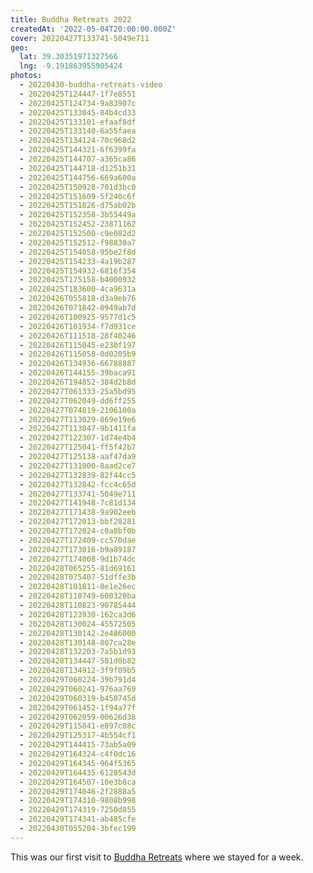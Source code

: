 ```yaml
---
title: Buddha Retreats 2022
createdAt: '2022-05-04T20:00:00.000Z'
cover: 20220427T133741-5049e711
geo:
  lat: 39.30351971327566
  lng: -9.191863955905424
photos:
  - 20220430-buddha-retreats-video
  - 20220425T124447-1f7e8551
  - 20220425T124734-9a83907c
  - 20220425T133045-84b4cd33
  - 20220425T133101-efaaf8df
  - 20220425T133140-6a55faea
  - 20220425T134124-70c968d2
  - 20220425T144321-6f6399fa
  - 20220425T144707-a365ca86
  - 20220425T144718-d1251b31
  - 20220425T144756-669a600a
  - 20220425T150928-701d3bc0
  - 20220425T151609-5f240c6f
  - 20220425T151826-d75ab02b
  - 20220425T152358-3b55449a
  - 20220425T152452-23871162
  - 20220425T152500-c9e082d2
  - 20220425T152512-f98830a7
  - 20220425T154058-95be2f8d
  - 20220425T154233-4a19b287
  - 20220425T154932-6816f354
  - 20220425T175158-b4000932
  - 20220425T183600-4ca9631a
  - 20220426T055818-d3a9eb76
  - 20220426T071842-0949ab7d
  - 20220426T100925-9577d1c5
  - 20220426T101934-f7d931ce
  - 20220426T111518-28f40246
  - 20220426T115045-e230f197
  - 20220426T115058-0d0205b9
  - 20220426T134936-66788887
  - 20220426T144155-39baca91
  - 20220426T194852-384d2b8d
  - 20220427T061333-25a5bd95
  - 20220427T062049-dd6ff255
  - 20220427T074819-2106100a
  - 20220427T113029-869e19e6
  - 20220427T113047-9b1411fa
  - 20220427T122307-1d74e4b4
  - 20220427T125041-ff5f42b7
  - 20220427T125138-aaf47da9
  - 20220427T131000-8aad2ce7
  - 20220427T132839-82f44cc5
  - 20220427T132842-fcc4c65d
  - 20220427T133741-5049e711
  - 20220427T141948-7c81d134
  - 20220427T171438-9a902eeb
  - 20220427T172013-bbf28281
  - 20220427T172024-c0a8bf0b
  - 20220427T172409-cc570dae
  - 20220427T173016-b9a89187
  - 20220427T174008-9d1b74dc
  - 20220428T065255-81d69161
  - 20220428T075407-51dffe3b
  - 20220428T101811-0e1e26ec
  - 20220428T110749-600320ba
  - 20220428T110823-90785444
  - 20220428T123930-162ca3d6
  - 20220428T130024-45572505
  - 20220428T130142-2e486000
  - 20220428T130148-807ca28e
  - 20220428T132203-7a5b1d93
  - 20220428T134447-581d0b82
  - 20220428T134912-3f9f09b5
  - 20220429T060224-39b791d4
  - 20220429T060241-976aa769
  - 20220429T060319-b450745d
  - 20220429T061452-1f94a77f
  - 20220429T062059-00626d38
  - 20220429T115841-e897c08c
  - 20220429T125317-4b554cf1
  - 20220429T144415-73ab5a09
  - 20220429T164324-c4f0dc16
  - 20220429T164345-964f5365
  - 20220429T164435-6128543d
  - 20220429T164507-10e3b8ca
  - 20220429T174046-2f2888a5
  - 20220429T174310-9808b998
  - 20220429T174319-7250d855
  - 20220429T174341-ab485cfe
  - 20220430T055204-3bfec199
---
```


This was our first visit to [Buddha Retreats](https://www.buddharetreats.com/) where we stayed for a week.
